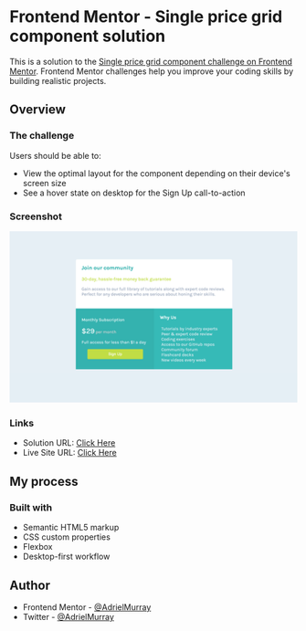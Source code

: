 # Frontend Mentor - Single price grid component solution

This is a solution to the [Single price grid component challenge on Frontend Mentor](https://www.frontendmentor.io/challenges/single-price-grid-component-5ce41129d0ff452fec5abbbc). Frontend Mentor challenges help you improve your coding skills by building realistic projects. 




## Overview

### The challenge

Users should be able to:

- View the optimal layout for the component depending on their device's screen size
- See a hover state on desktop for the Sign Up call-to-action

### Screenshot

![](./images/single-price-grid-component.png)


### Links

- Solution URL: [Click Here](https://github.com/AdrielMurray/single-price-grid-component-master)
- Live Site URL: [Click Here](https://adrielmurray.github.io/single-price-grid-component-master/)

## My process

### Built with

- Semantic HTML5 markup
- CSS custom properties
- Flexbox
- Desktop-first workflow


## Author

- Frontend Mentor - [@AdrielMurray](https://www.frontendmentor.io/profile/AdrielMurray)
- Twitter - [@AdrielMurray](https://www.twitter.com/AdrielMurray)

